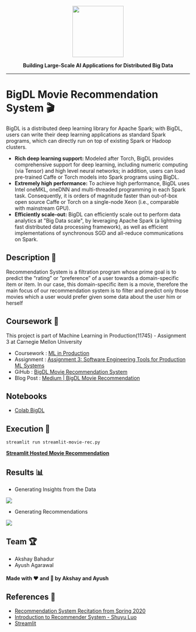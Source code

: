 <div align="center">

<p align="center"> <img src="https://bigdl-project.github.io/img/bigdl_logo.png" height="140px"><br></p>

**Building Large-Scale AI Applications for Distributed Big Data**

</div>

---

# BigDL Movie Recommendation System 🎬

BigDL is a distributed deep learning library for Apache Spark; with BigDL, users can write their deep learning applications as standard Spark programs, which can directly run on top of existing Spark or Hadoop clusters.

- **Rich deep learning support:** Modeled after Torch, BigDL provides comprehensive support for deep learning, including numeric computing (via Tensor) and high level neural networks; in addition, users can load pre-trained Caffe or Torch models into Spark programs using BigDL.
- **Extremely high performance:** To achieve high performance, BigDL uses Intel oneMKL, oneDNN and multi-threaded programming in each Spark task. Consequently, it is orders of magnitude faster than out-of-box open source Caffe or Torch on a single-node Xeon (i.e., comparable with mainstream GPU).
- **Efficiently scale-out:** BigDL can efficiently scale out to perform data analytics at "Big Data scale", by leveraging Apache Spark (a lightning fast distributed data processing framework), as well as efficient implementations of synchronous SGD and all-reduce communications on Spark.

## Description 🍿
Recommendation System is a filtration program whose prime goal is to predict the “rating” or “preference” of a user towards a domain-specific item or item. 
 In our case, this domain-specific item is a movie, therefore the main focus of our recommendation system is to filter and predict only those movies which a user would prefer given some data about the user him or herself
 
 ## Coursework 🎍
 This project is part of Machine Learning in Production(11745) - Assignment 3 at Carnegie Mellon University
 - Coursework : [ML in Production](https://ckaestne.github.io/seai/)
 - Assignment : [Assignment 3: Software Engineering Tools for Production ML Systems](https://github.com/ckaestne/seai/blob/S2022/assignments/I3_se4ai_tools.md)
 - GiHub : [BigDL Movie Recommendation System](https://github.com/akshaybahadur21/bigDL-Movie-Rec)
 - Blog Post : [Medium | BigDL Movie Recommendation](https://github.com/akshaybahadur21/bigDL-Movie-Rec)


## Notebooks
- [Colab BigDL](https://colab.research.google.com/drive/1c-Qh6GHigYbb_8zxjDGbjbx7ivN1UKs4?usp=sharing)

## Execution 🐉

```streamlit run streamlit-movie-rec.py```

**[Streamlit Hosted Movie Recommendation](https://share.streamlit.io/akshaybahadur21/bigdl-movie-rec/main/streamlit-movie-rec.py)**

## Results 📊
- Generating Insights from the Data
<img src="https://github.com/akshaybahadur21/BLOB/blob/master/bigDL-movie1.gif">

- Generating Recommendations
<img src="https://github.com/akshaybahadur21/BLOB/blob/master/bigDL-Movie2.gif">

## Team 🏆

- Akshay Bahadur
- Ayush Agarawal

#### Made with ❤️ and 🦙 by Akshay and Ayush


## References 🔱
- [Recommendation System Recitation from Spring 2020](https://github.com/ckaestne/seai/blob/S2020/recitations/06_Collaborative_Filtering.ipynb)
- [Introduction to Recommender System - Shuyu Luo](https://towardsdatascience.com/intro-to-recommender-system-collaborative-filtering-64a238194a26)
- [Streamlit](https://streamlit.io/)
